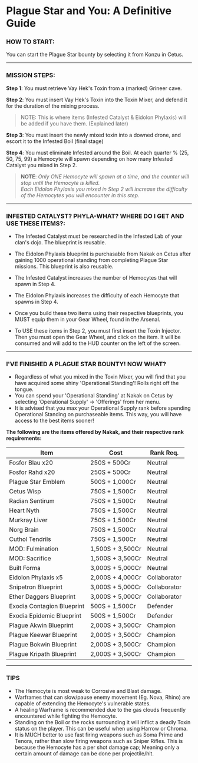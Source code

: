 # Plague Star and You: A Definitive Guide

### HOW TO START:
You can start the Plague Star bounty by selecting it from Konzu in Cetus.

---

### MISSION STEPS:
**Step 1**: You must retrieve Vay Hek's Toxin from a (marked) Grineer cave.

**Step 2**: You must insert Vay Hek's Toxin into the Toxin Mixer, and defend it for the duration of the mixing process.  
> NOTE: This is where items (Infested Catalyst & Eidolon Phylaxis) will be added if you have them. (Explained later)

**Step 3**: You must insert the newly mixed toxin into a downed drone, and escort it to the Infested Boil (final stage)

**Step 4**: You must eliminate Infested around the Boil. At each quarter % (25, 50, 75, 99) a Hemocyte will spawn depending on how many Infested Catalyst you mixed in Step 2. 
> **NOTE**: *Only ONE Hemocyte will spawn at a time, and the counter will stop until the Hemocyte is killed.  
> Each Eidolon Phylaxis you mixed in Step 2 will increase the difficulty of the Hemocytes you will encounter in this step.*
		  
---
		  
### INFESTED CATALYST? PHYLA-WHAT? WHERE DO I GET AND USE THESE ITEMS?:
+ The Infested Catalyst must be researched in the Infested Lab of your clan's dojo. The blueprint is reusable.

+ The Eidolon Phylaxis blueprint is purchasable from Nakak on Cetus after gaining 1000 operational standing from completing Plague Star missions. This blueprint is also reusable.

+ The Infested Catalyst increases the number of Hemocytes that will spawn in Step 4.

+ The Eidolon Phylaxis increases the difficulty of each Hemocyte that spawns in Step 4.

+ Once you build these two items using their respective blueprints, you MUST equip them in your Gear Wheel, found in the Arsenal.

+ To USE these items in Step 2, you must first insert the Toxin Injector. Then you must open the Gear Wheel, and click on the item. It will be consumed and will add to the HUD counter on the left of the screen.

---

### I'VE FINISHED A PLAGUE STAR BOUNTY! NOW WHAT?
+ Regardless of what you mixed in the Toxin Mixer, you will find that you have acquired some shiny 'Operational Standing'! Rolls right off the tongue.
+ You can spend your 'Operational Standing' at Nakak on Cetus by selecting 'Operational Supply' -> 'Offerings' from her menu.
+ It is advised that you max your Operational Supply rank before spending Operational Standing on purchaseable items. This way, you will have access to the best items sooner!

**The following are the items offered by Nakak, and their respective rank requirements:**

| Item | Cost | Rank Req. |
|------|------|-----------|
|Fosfor Blau x20|250S + 500Cr|Neutral|
|Fosfor Rahd x20|250S + 500Cr|Neutral|
|Plague Star Emblem|500S + 1,000Cr|Neutral|
|Cetus Wisp|750S + 1,500Cr|Neutral|
|Radian Sentirum|750S + 1,500Cr|Neutral|
|Heart Nyth|750S + 1,500Cr|Neutral|
|Murkray Liver|750S + 1,500Cr|Neutral|
|Norg Brain|750S + 1,500Cr|Neutral|
|Cuthol Tendrils|750S + 1,500Cr|Neutral|
|MOD: Fulmination|1,500S + 3,500Cr|Neutral|
|MOD: Sacrifice|1,500S + 3,500Cr|Neutral|
|Built Forma|3,000S + 5,000Cr|Neutral|
|Eidolon Phylaxis x5|2,000S + 4,000Cr|Collaborator|
|Snipetron Blueprint|3,000S + 5,000Cr|Collaborator|
|Ether Daggers Blueprint|3,000S + 5,000Cr|Collaborator|
|Exodia Contagion Blueprint|500S + 1,500Cr|Defender|
|Exodia Epidemic Blueprint|500S + 1,500Cr|Defender|
|Plague Akwin Blueprint|2,000S + 3,500Cr|Champion|
|Plague Keewar Blueprint|2,000S + 3,500Cr|Champion|
|Plague Bokwin Blueprint|2,000S + 3,500Cr|Champion|
|Plague Kripath Blueprint|2,000S + 3,500Cr|Champion|

---

### TIPS
+ The Hemocyte is most weak to Corrosive and Blast damage.
+ Warframes that can slow/pause enemy movement (Eg. Nova, Rhino) are capable of extending the Hemocyte's vulnerable states.
+ A healing Warframe is recommended due to the gas clouds frequently encountered while fighting the Hemocyte.
+ Standing on the Boil or the rocks surrounding it will inflict a deadly Toxin status on the player. This can be useful when using Harrow or Chroma.
+ It is MUCH better to use fast firing weapons such as Soma Prime and Tenora, rather than slow firing weapons such as Sniper Rifles. This is because the Hemocyte has a per shot damage cap; Meaning only a certain amount of damage can be done per projectile/hit.


